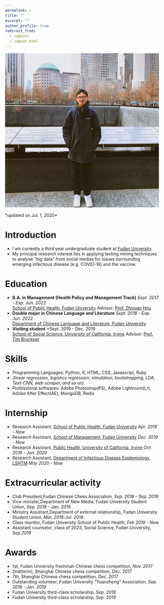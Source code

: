 ```yaml
---
permalink: /
title: ""
excerpt: ""
author_profile: true
redirect_from: 
  - /about/
  - /about.html
---
```


<p align="center">
  <img src="https://raw.githubusercontent.com/cv-xinyuzhou/cv-xinyuzhou.github.io/master/files/XZHOU_.jpg" alt="Photo" style="width: 750px;"/> 
</p>
 *updated on Jul. 1, 2020*

# Introduction
* I am currently a third year undergraduate student at [Fudan University](https://www.fudan.edu.cn/en/main.psp).
* My principal research interest lies in applying texting mining techniques to analyse "big data" from social medias for issues surrounding emerging infectious disease (e.g. COVID-19) and the vaccine.

# Education
* **B.A. in Management (Health Policy and Management Track)** *Sept. 2017 - Exp. Jun. 2022* <br>
[School of Public Health, Fudan University](http://sph.fudan.edu.cn/) Advisor: [Prof. Zhiyuan Hou](http://sph.fudan.edu.cn/t/150)<br>
* **Double major in Chinese Language and Literature** *Sept. 2018 - Exp. Jun. 2022* <br>
[Department of Chinese Language and Literature, Fudan University](http://chinese.fudan.edu.cn/_t1959/main.psp)<br>
* **Visiting student** *Sept. 2019 - Dec. 2019 <br>
[School of Social Science, University of California, Irvine](https://www.socsci.uci.edu/)
Advisor: [Prof. Tim Bruckner](https://faculty.sites.uci.edu/bruckner/)

# Skills
* Programming Languages: Python, R, HTML, CSS, Javascript, Ruby <br>
* *(linear regression, logistics regression, simulation, bootstrapping, LDA, Text-CNN, web scraper, and so on)*
* Professional softwares: Adobe Photoshop(PS), Adobe Lightroom(Lr), Adobe After Effect(AE), MongoDB, Redis

# Internship
* Research Assistant, [School of Public Health, Fudan University](http://sph.fudan.edu.cn/) *Apr. 2019 - Now* <br>
* Research Assistant, [School of Management, Fudan University](https://www.fdsm.fudan.edu.cn/en/) *Dec. 2019 - Now* <br>
* Research Assistant, [Public Health, University of California, Irvine](http://publichealth.uci.edu/ph/_home/) *Oct. 2019 - Jan. 2020* <br>
* Research Assistant, [Department of Infectious Disease Epidemiology, LSHTM](https://www.lshtm.ac.uk/research/faculties/eph/ide) *May 2020 - Now* <br>

# Extracurricular activity
* Club President,Fudan Chinese Chess Association, *Sep. 2018 - Sep. 2019*
* Vice-minister,Department of New Media, Fudan University Student Union, *Sep. 2018 - Jan. 2019*
* Ministry Assistant,Department of external relationship, Fudan University Student Union, *Mar. 2018-Jul. 2018*
* Class monitor, Fudan University School of Public Health, *Feb 2019 - Now*
* Assistant counselor, class of 2023, Social Science, Fudan University, *Sep.2019*

# Awards
* 1st, Fudan University freshman Chinese chess competition, *Nov. 2017*
* 2nd(term), Shanghai Chinese chess competition, *Dec. 2017*
* 7th, Shanghai Chinese chess competition, *Dec. 2017*
* Outstanding volunteer, Fudan University "Yuanzheng" Association, *Sep. 2018 - Jan. 2019*
* Fudan University third-class scholarship, *Sep. 2018*
* Fudan University third-class scholarship, *Sep. 2019*
